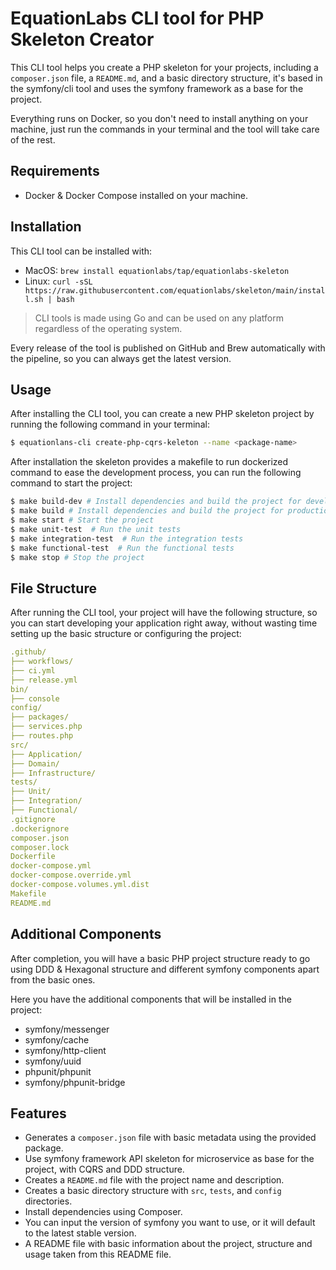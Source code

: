 # EquationLabs CLI tool for PHP Skeleton Creator

This CLI tool helps you create a PHP skeleton for your projects, including a `composer.json` file, a `README.md`, and a basic directory structure, it's based in the symfony/cli tool and uses the symfony framework as a base for the project.

Everything runs on Docker, so you don't need to install anything on your machine, just run the commands in your terminal and the tool will take care of the rest.

## Requirements
- Docker & Docker Compose installed on your machine.

## Installation
This CLI tool can be installed with:

- MacOS: `brew install equationlabs/tap/equationlabs-skeleton`
- Linux: `curl -sSL https://raw.githubusercontent.com/equationlabs/skeleton/main/install.sh | bash`

> CLI tools is made using Go and can be used on any platform regardless of the operating system.

Every release of the tool is published on GitHub and Brew automatically with the pipeline, so you can always get the latest version.

## Usage
After installing the CLI tool, you can create a new PHP skeleton project by running the following command in your terminal:

```bash
$ equationlans-cli create-php-cqrs-keleton --name <package-name>
```

After installation the skeleton provides a makefile to run dockerized command to ease the development process, you can run the following command to start the project:

```bash
$ make build-dev # Install dependencies and build the project for development
$ make build # Install dependencies and build the project for production
$ make start # Start the project
$ make unit-test  # Run the unit tests
$ make integration-test  # Run the integration tests
$ make functional-test  # Run the functional tests
$ make stop # Stop the project
```

## File Structure
After running the CLI tool, your project will have the following structure, so you can start developing your application right away, without wasting time setting up the basic structure or configuring the project:

```yaml
.github/
├── workflows/
├── ci.yml
├── release.yml
bin/
├── console
config/
├── packages/
├── services.php
├── routes.php
src/
├── Application/
├── Domain/
├── Infrastructure/
tests/
├── Unit/
├── Integration/
├── Functional/
.gitignore
.dockerignore
composer.json
composer.lock
Dockerfile
docker-compose.yml
docker-compose.override.yml
docker-compose.volumes.yml.dist
Makefile
README.md
```


## Additional Components
After completion, you will have a basic PHP project structure ready to go using DDD & Hexagonal structure and different symfony components apart from the basic ones.

Here you have the additional components that will be installed in the project:

- symfony/messenger
- symfony/cache
- symfony/http-client
- symfony/uuid
- phpunit/phpunit
- symfony/phpunit-bridge


## Features
- Generates a `composer.json` file with basic metadata using the provided package.
- Use symfony framework API skeleton for microservice as base for the project, with CQRS and DDD structure.
- Creates a `README.md` file with the project name and description.
- Creates a basic directory structure with `src`, `tests`, and `config` directories.
- Install dependencies using Composer.
- You can input the version of symfony you want to use, or it will default to the latest stable version.
- A README file with basic information about the project, structure and usage taken from this README file.
